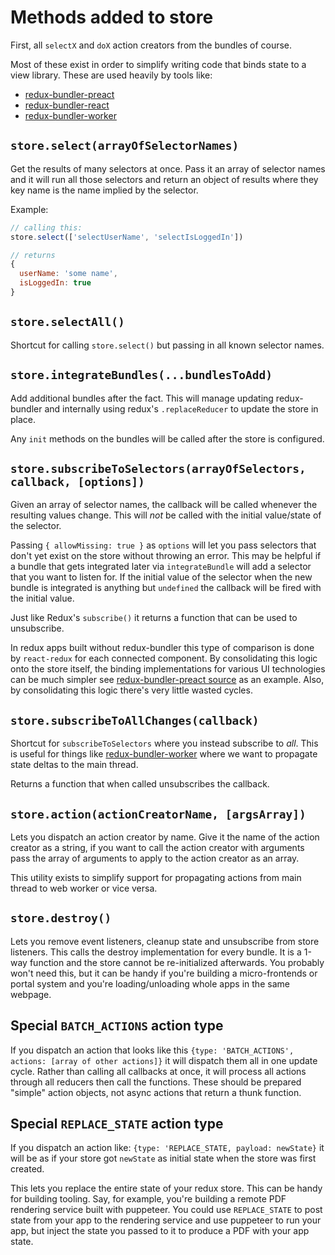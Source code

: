 # Methods added to store

First, all `selectX` and `doX` action creators from the bundles of course.

Most of these exist in order to simplify writing code that binds state to a view library. These are used heavily by tools like:

- [redux-bundler-preact](https://github.com/HenrikJoreteg/redux-bundler-preact)
- [redux-bundler-react](https://github.com/HenrikJoreteg/redux-bundler-react)
- [redux-bundler-worker](https://github.com/HenrikJoreteg/redux-bundler-worker)

## `store.select(arrayOfSelectorNames)`

Get the results of many selectors at once. Pass it an array of selector names and it will run all those selectors and return an object of results where they key name is the name implied by the selector.

Example:

```js
// calling this:
store.select(['selectUserName', 'selectIsLoggedIn'])

// returns
{
  userName: 'some name',
  isLoggedIn: true
}
```

## `store.selectAll()`

Shortcut for calling `store.select()` but passing in all known selector names.

## `store.integrateBundles(...bundlesToAdd)`

Add additional bundles after the fact. This will manage updating redux-bundler and internally using redux's `.replaceReducer` to update the store in place.

Any `init` methods on the bundles will be called after the store is configured.

## `store.subscribeToSelectors(arrayOfSelectors, callback, [options])`

Given an array of selector names, the callback will be called whenever the resulting values change. This will _not_ be called with the initial value/state of the selector.

Passing `{ allowMissing: true }` as `options` will let you pass selectors that don't yet exist on the store without throwing an error. This may be helpful if
a bundle that gets integrated later via `integrateBundle` will add a selector that you want to listen for. If the initial value of the selector when the new bundle is integrated is anything but `undefined` the callback will be fired with the initial value.

Just like Redux's `subscribe()` it returns a function that can be used to unsubscribe.

In redux apps built without redux-bundler this type of comparison is done by `react-redux` for each connected component. By consolidating this logic onto the store itself, the binding implementations for various UI technologies can be much simpler see [redux-bundler-preact source](https://github.com/HenrikJoreteg/redux-bundler-preact/blob/master/src/index.js) as an example. Also, by consolidating this logic there's very little wasted cycles.

## `store.subscribeToAllChanges(callback)`

Shortcut for `subscribeToSelectors` where you instead subscribe to _all_. This is useful for things like [redux-bundler-worker](https://github.com/HenrikJoreteg/redux-bundler-worker) where we want to propagate state deltas to the main thread.

Returns a function that when called unsubscribes the callback.

## `store.action(actionCreatorName, [argsArray])`

Lets you dispatch an action creator by name. Give it the name of the action creator as a string, if you want to call the action creator with arguments pass the array of arguments to apply to the action creator as an array.

This utility exists to simplify support for propagating actions from main thread to web worker or vice versa.

## `store.destroy()`

Lets you remove event listeners, cleanup state and unsubscribe from store listeners. This calls the destroy implementation for every bundle. It is a 1-way function and the store cannot be re-initialized afterwards. You probably won't need this, but it can be handy if you're building a micro-frontends or portal system and you're loading/unloading whole apps in the same webpage.

## Special `BATCH_ACTIONS` action type

If you dispatch an action that looks like this `{type: 'BATCH_ACTIONS', actions: [array of other actions]}` it will dispatch them all in one update cycle. Rather than calling all callbacks at once, it will process all actions through all reducers then call the functions. These should be prepared "simple" action objects, not async actions that return a thunk function.

## Special `REPLACE_STATE` action type

If you dispatch an action like: `{type: 'REPLACE_STATE, payload: newState}` it will be as if your store got `newState` as initial state when the store was first created.

This lets you replace the entire state of your redux store. This can be handy for building tooling. Say, for example, you're building a remote PDF rendering service built with puppeteer. You could use `REPLACE_STATE` to post state from your app to the rendering service and use puppeteer to run your app, but inject the state you passed to it to produce a PDF with your app state.
